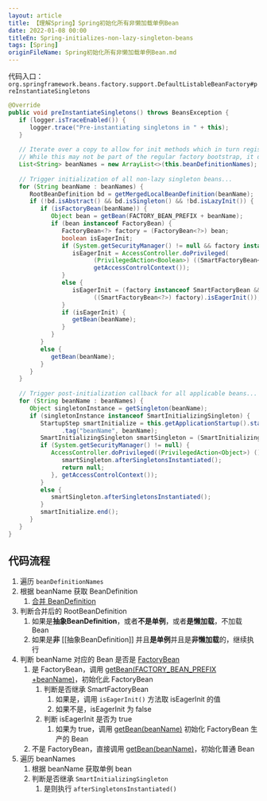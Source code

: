 ```yaml
---
layout: article  
title: 【理解Spring】Spring初始化所有非懒加载单例Bean
date: 2022-01-08 00:00
titleEn: Spring-initializes-non-lazy-singleton-beans
tags: [Spring]
originFileName: Spring初始化所有非懒加载单例Bean.md
---
```




代码入口：  
`org.springframework.beans.factory.support.DefaultListableBeanFactory#preInstantiateSingletons`
```java
@Override  
public void preInstantiateSingletons() throws BeansException {  
   if (logger.isTraceEnabled()) {  
      logger.trace("Pre-instantiating singletons in " + this);  
   }  
  
   // Iterate over a copy to allow for init methods which in turn register new bean definitions.  
   // While this may not be part of the regular factory bootstrap, it does otherwise work fine.   
   List<String> beanNames = new ArrayList<>(this.beanDefinitionNames);  
  
   // Trigger initialization of all non-lazy singleton beans...  
   for (String beanName : beanNames) {  
      RootBeanDefinition bd = getMergedLocalBeanDefinition(beanName);  
      if (!bd.isAbstract() && bd.isSingleton() && !bd.isLazyInit()) {  
         if (isFactoryBean(beanName)) {  
            Object bean = getBean(FACTORY_BEAN_PREFIX + beanName);  
            if (bean instanceof FactoryBean) {  
               FactoryBean<?> factory = (FactoryBean<?>) bean;  
               boolean isEagerInit;  
               if (System.getSecurityManager() != null && factory instanceof SmartFactoryBean) {  
                  isEagerInit = AccessController.doPrivileged(  
                        (PrivilegedAction<Boolean>) ((SmartFactoryBean<?>) factory)::isEagerInit,  
                        getAccessControlContext());  
               }  
               else {  
                  isEagerInit = (factory instanceof SmartFactoryBean &&  
                        ((SmartFactoryBean<?>) factory).isEagerInit());  
               }  
               if (isEagerInit) {  
                  getBean(beanName);  
               }  
            }  
         }  
         else {  
            getBean(beanName);  
         }  
      }  
   }  
  
   // Trigger post-initialization callback for all applicable beans...  
   for (String beanName : beanNames) {  
      Object singletonInstance = getSingleton(beanName);  
      if (singletonInstance instanceof SmartInitializingSingleton) {  
         StartupStep smartInitialize = this.getApplicationStartup().start("spring.beans.smart-initialize")  
               .tag("beanName", beanName);  
         SmartInitializingSingleton smartSingleton = (SmartInitializingSingleton) singletonInstance;  
         if (System.getSecurityManager() != null) {  
            AccessController.doPrivileged((PrivilegedAction<Object>) () -> {  
               smartSingleton.afterSingletonsInstantiated();  
               return null;  
            }, getAccessControlContext());  
         }  
         else {  
            smartSingleton.afterSingletonsInstantiated();  
         }  
         smartInitialize.end();  
      }  
   }  
}
```

## 代码流程
1. 遍历 `beanDefinitionNames`
2. 根据 beanName 获取 BeanDefinition
	1. [合并 BeanDefinition](/2022/01/08/Spring-merge-BeanDefinition.html)
3. 判断合并后的 RootBeanDefinition
    1. 如果是**抽象BeanDefinition**，或者**不是单例**，或者**是懒加载**，不加载 Bean
    2. 如果是**非** [[抽象BeanDefinition]] 并且**是单例**并且是**非懒加载**的，继续执行
4. 判断 beanName 对应的 Bean 是否是 [FactoryBean](/2022/01/05/Spring-FactoryBean.html)
    1. 是 FactoryBean，调用 [getBean(FACTORY_BEAN_PREFIX +beanName)](/2022/01/10/Spring-BeanFactory-getBean.html#get-facorybean)，初始化此 FactoryBean
        1. 判断是否继承 SmartFactoryBean
            1. 如果是，调用 `isEagerInit()` 方法取 isEagerInit 的值
            2. 如果不是，isEagerInit 为 false
        2. 判断 isEagerInit 是否为 true
            1. 如果为 true，调用 [getBean(beanName)](/2022/01/10/Spring-BeanFactory-getBean.html) 初始化 FactoryBean 生产的 Bean
    2. 不是 FactoryBean，直接调用 [getBean(beanName)](/2022/01/10/Spring-BeanFactory-getBean.html)，初始化普通 Bean                 
5. 遍历 beanNames
    1. 根据 beanName 获取单例 bean
    2. 判断是否继承 `SmartInitializingSingleton`
       1. 是则执行 `afterSingletonsInstantiated()`

